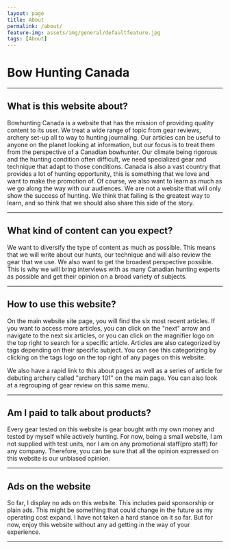 ```yaml
---
layout: page
title: About
permalink: /about/
feature-img: assets/img/general/defaultfeature.jpg
tags: [About]
---
```


# Bow Hunting Canada

*****

## What is this website about?

Bowhunting Canada is a website that has the mission of providing quality content to its user. We treat a wide range of topic from gear reviews, archery set-up all to way to hunting journaling. Our articles can be useful to anyone on the planet looking at information, but our focus is to treat them from the perspective of a Canadian bowhunter. Our climate being rigorous and the hunting condition often difficult, we need specialized gear and technique that adapt to those conditions. Canada is also a vast country that provides a lot of hunting opportunity, this is something that we love and want to make the promotion of. Of course, we also want to learn as much as we go along the way with our audiences. We are not a website that will only show the success of hunting. We think that failing is the greatest way to learn, and so think that we should also share this side of the story.

*****

## What kind of content can you expect?

We want to diversify the type of content as much as possible. This means that we will write about our hunts, our technique and will also review the gear that we use. We also want to get the broadest perspective possible. This is why we will bring interviews with as many Canadian hunting experts as possible and get their opinion on a broad variety of subjects.

*****

## How to use this website?

On the main website site page, you will find the six most recent articles. If you want to access more articles, you can click on the "next" arrow and navigate to the next six articles, or you can click on the magnifier logo on the top right to search for a specific article. Articles are also categorized by tags depending on their specific subject. You can see this categorizing by clicking on the tags logo on the top right of any pages on this website.

We also have a rapid link to this about pages as well as a series of article for debuting archery called "archery 101" on the main page. You can also look at a regrouping of gear review on this same menu.

*****

## Am I paid to talk about products?

Every gear tested on this website is gear bought with my own money and tested by myself while actively hunting. For now, being a small website, I am not supplied with test units, nor I am on any promotional staff(pro staff) for any company. Therefore, you can be sure that all the opinion expressed on this website is our unbiased opinion.

*****

## Ads on the website

So far, I display no ads on this website. This includes paid sponsorship or plain ads. This might be something that could change in the future as my operating cost expand. I have not taken a hard stance on it so far. But for now, enjoy this website without any ad getting in the way of your experience.

*****
